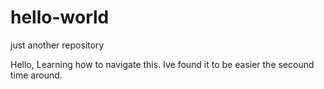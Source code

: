 # hello-world
just another repository

Hello,
Learning how to navigate this. Ive found it to be easier the secound time around.
